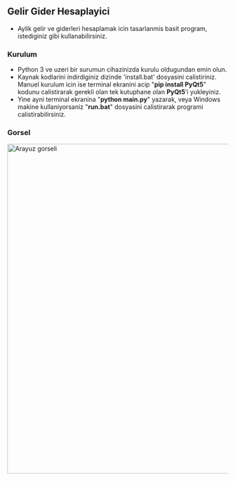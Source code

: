 ## Gelir Gider Hesaplayici

- Aylik gelir ve giderleri hesaplamak icin tasarlanmis basit program, istediginiz gibi kullanabilirsiniz.

### Kurulum
- Python 3 ve uzeri bir surumun cihazinizda kurulu oldugundan emin olun.
- Kaynak kodlarini indirdiginiz dizinde 'install.bat' dosyasini calistiriniz. Manuel kurulum icin ise terminal ekranini acip "**pip install PyQt5**" kodunu calistirarak gerekli olan tek kutuphane olan **PyQt5**'i yukleyiniz.
- Yine ayni terminal ekranina "**python main.py**" yazarak, veya Windows makine kullaniyorsaniz "**run.bat**" dosyasini calistirarak programi calistirabilirsiniz.

### Gorsel

<img src = 'https://github.com/linuxkerem/gelirGiderHesaplayici/blob/main/images/arayuz.png' alt = 'Arayuz gorseli' width='750'/>
